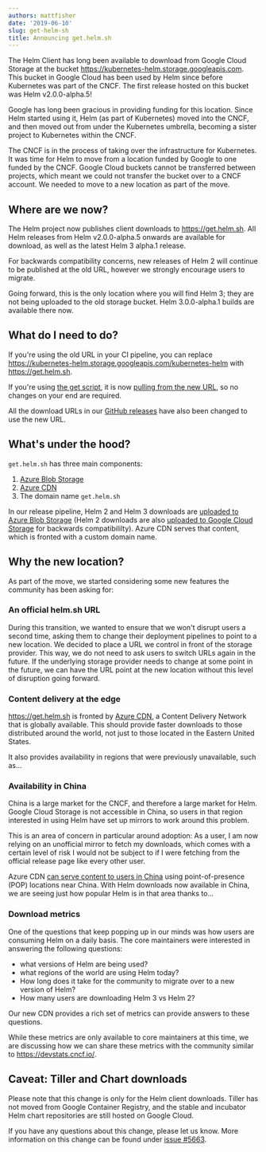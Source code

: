 ```yaml
---
authors: mattfisher
date: '2019-06-10'
slug: get-helm-sh
title: Announcing get.helm.sh
---
```



The Helm Client has long been available to download from Google Cloud Storage at the bucket <https://kubernetes-helm.storage.googleapis.com>. This bucket in Google Cloud has been used by Helm since before Kubernetes was part of the CNCF. The first release hosted on this bucket was Helm v2.0.0-alpha.5!

Google has long been gracious in providing funding for this location. Since Helm started using it, Helm (as part of Kubernetes) moved into the CNCF, and then moved out from under the Kubernetes umbrella, becoming a sister project to Kubernetes within the CNCF.

The CNCF is in the process of taking over the infrastructure for Kubernetes. It was time for Helm to move from a location funded by Google to one funded by the CNCF. Google Cloud buckets cannot be transferred between projects, which meant we could not transfer the bucket over to a CNCF account. We needed to move to a new location as part of the move.

## Where are we now?

The Helm project now publishes client downloads to <https://get.helm.sh>. All Helm releases from Helm v2.0.0-alpha.5 onwards are available for download, as well as the latest Helm 3 alpha.1 release.

For backwards compatibility concerns, new releases of Helm 2 will continue to be published at the old URL, however we strongly encourage users to migrate.

Going forward, this is the only location where you will find Helm 3; they are not being uploaded to the old storage bucket. Helm 3.0.0-alpha.1 builds are available there now.

## What do I need to do?

If you're using the old URL in your CI pipeline, you can replace <https://kubernetes-helm.storage.googleapis.com/kubernetes-helm> with <https://get.helm.sh>.

If you're using [the get script](https://helm.sh/docs/using_helm/#from-script), it is now [pulling from the new URL](https://github.com/helm/helm/blob/2ca025d48222d6fa188653e2ca5eda6ed799145c/scripts/get#L114), so no changes on your end are required.

All the download URLs in our [GitHub releases](https://github.com/helm/helm/releases) have also been changed to use the new URL.

## What's under the hood?

`get.helm.sh` has three main components:

1. [Azure Blob Storage](https://azure.microsoft.com/en-ca/services/storage/blobs/)
1. [Azure CDN](https://azure.microsoft.com/en-ca/services/cdn/)
1. The domain name `get.helm.sh`

In our release pipeline, Helm 2 and Helm 3 downloads are [uploaded to Azure Blob Storage](https://github.com/helm/helm/commit/022c8869bee37d02cf01507c11c6cfc6d58a1eca) (Helm 2 downloads are also [uploaded to Google Cloud Storage](https://github.com/helm/helm/commit/95775d0c60804b3d3674510e1f57a30ca8074ddd) for backwards compatibililty). Azure CDN serves that content, which is fronted with a custom domain name.

## Why the new location?

As part of the move, we started considering some new features the community has been asking for:

### An official helm.sh URL

During this transition, we wanted to ensure that we won't disrupt users a second time, asking them to change their deployment pipelines to point to a new location. We decided to place a URL we control in front of the storage provider. This way, we do not need to ask users to switch URLs again in the future. If the underlying storage provider needs to change at some point in the future, we can have the URL point at the new location without this level of disruption going forward.

### Content delivery at the edge

<https://get.helm.sh> is fronted by [Azure CDN](https://azure.microsoft.com/en-ca/services/cdn/), a Content Delivery Network that is globally available. This should provide faster downloads to those distributed around the world, not just to those located in the Eastern United States.

It also provides availability in regions that were previously unavailable, such as...

### Availability in China

China is a large market for the CNCF, and therefore a large market for Helm. Google Cloud Storage is not accessible in China, so users in that region interested in using Helm have set up mirrors to work around this problem.

This is an area of concern in particular around adoption: As a user, I am now relying on an unofficial mirror to fetch my downloads, which comes with a certain level of risk I would not be subject to if I were fetching from the official release page like every other user.

Azure CDN [can serve content to users in China](https://docs.microsoft.com/en-us/azure/cdn/cdn-china-delivery) using point-of-presence (POP) locations near China. With Helm downloads now available in China, we are seeing just how popular Helm is in that area thanks to...

### Download metrics

One of the questions that keep popping up in our minds was how users are consuming Helm on a daily basis. The core maintainers were interested in answering the following questions:

- what versions of Helm are being used?
- what regions of the world are using Helm today?
- How long does it take for the community to migrate over to a new version of Helm?
- How many users are downloading Helm 3 vs Helm 2?

Our new CDN provides a rich set of metrics can provide answers to these questions.

While these metrics are only available to core maintainers at this time, we are discussing how we can share these metrics with the community similar to <https://devstats.cncf.io/>.

## Caveat: Tiller and Chart downloads

Please note that this change is only for the Helm client downloads. Tiller has not moved from Google Container Registry, and the stable and incubator Helm chart repositories are still hosted on Google Cloud.


If you have any questions about this change, please let us know. More information on this change can be found under [issue #5663](https://github.com/helm/helm/issues/5663).
